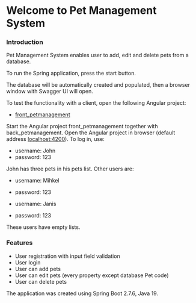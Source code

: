 # Welcome to Pet Management System

### Introduction
Pet Management System enables user to add, edit and delete pets from a database.

To run the Spring application, press the start button.

The database will be automatically created and populated, then a browser window with Swagger UI will open.

To test the functionality with a client, open the following Angular project:
* [front_petmanagement](https://github.com/AOrgla/front_petmanagement)

Start the Angular project front_petmanagement together with back_petmanagement. Open the Angular
project in browser (default address [localhost:4200](http://localhost:4200)).
To log in, use:
* username: John
* password: 123

John has three pets in his pets list.
Other users are:
* username: Mihkel
* password: 123

* username: Janis
* password: 123

These users have empty lists.

### Features

* User registration with input field validation
* User login
* User can add pets
* User can edit pets (every property except database Pet code)
* User can delete pets

The application was created using Spring Boot 2.7.6, Java 19.